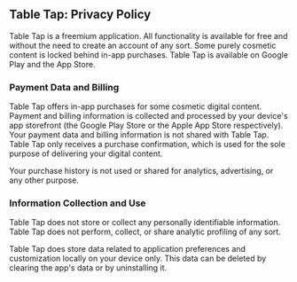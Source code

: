 ## Table Tap: Privacy Policy

Table Tap is a freemium application.  All functionality is available for free and without the need to create an account of any sort.  Some purely cosmetic content is locked behind in-app purchases. Table Tap is available on Google Play and the App Store.

### Payment Data and Billing
Table Tap offers in-app purchases for some cosmetic digital content.  Payment and billing information is collected and processed by your device's app storefront (the Google Play Store or the Apple App Store respectively).  Your payment data and billing information is not shared with Table Tap.  Table Tap only receives a purchase confirmation, which is used for the sole purpose of delivering your digital content.

Your purchase history is not used or shared for analytics, advertising, or any other purpose.

### Information Collection and Use
Table Tap does not store or collect any personally identifiable information.  Table Tap does not perform, collect, or share analytic profiling of any sort.

Table Tap does store data related to application preferences and customization locally on your device only.  This data can be deleted by clearing the app's data or by uninstalling it.
